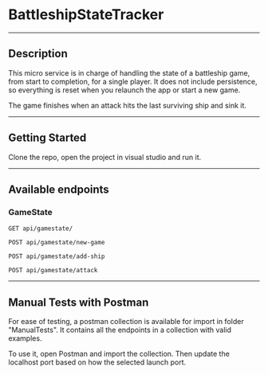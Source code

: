 # BattleshipStateTracker
----
## Description

This micro service is in charge of handling the state of a battleship game, from start to completion, for a single player. 
It does not include persistence, so everything is reset when you relaunch the app or start a new game.

The game finishes when an attack hits the last surviving ship and sink it.

----
## Getting Started

Clone the repo, open the project in visual studio and run it.

----
## Available endpoints
### GameState 
    GET api/gamestate/

    POST api/gamestate/new-game

    POST api/gamestate/add-ship

    POST api/gamestate/attack

----
## Manual Tests with Postman
For ease of testing, a postman collection is available for import in folder "ManualTests". It contains all the endpoints in a collection with valid examples. 

To use it, open Postman and import the collection. Then update the localhost port based on how the selected launch port.